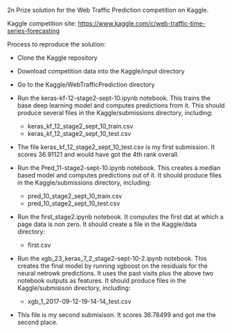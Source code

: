 2n Prize solution for the Web Traffic Prediction competition on Kaggle.

Kaggle competition site: https://www.kaggle.com/c/web-traffic-time-series-forecasting

Process to reproduce the solution:

* Clone the Kaggle repository

* Download competition data into the Kaggle/input directory

* Go to the Kaggle/WebTrafficPrediction directory

* Run the keras-kf-12-stage2-sept-10.ipynb notebook.  This trains the base deep learning model and computes predictions from it. This should produce several files in the Kaggle/submissions directory, including:
     * keras_kf_12_stage2_sept_10_train.csv
     * keras_kf_12_stage2_sept_10_test.csv
      
* The file keras_kf_12_stage2_sept_10_test.csv is my first submission.  It scores 36.91121 and would have got the 4th rank overall.

* Run the Pred_11-stage2-sept-10.ipynb notebook.  This creates a median based model and computes predictions out of it.  It should produce files in the Kaggle/submissions directory, including:
    * pred_10_stage2_sept_10_train.csv
    * pred_10_stage2_sept_10_test.csv

* Run the first_stage2.ipynb notebook.  It computes the first dat at which a page data is non zero. It should create a file in the Kaggle/data directory:
    * first.csv
    
* Run the xgb_23_keras_7_2_stage2-sept-10-2.ipynb notebook.  This creates the final model by running xgboost on the residuals for the neural netrowk predictions. It uses the past visits plus the above two notebook outputs as features.  It should produce files in the Kaggle/submisison directory, including:
    * xgb_1_2017-09-12-19-14-14_test.csv

* This file is my second submisison. It scores 36.78499 and got me the second place.
    

